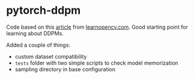 # pytorch-ddpm

Code based on this [article](https://learnopencv.com/denoising-diffusion-probabilistic-models/) from [learnopencv.com](https://learnopencv.com/). Good starting point for learning about DDPMs.

Added a couple of things:
- custom dataset compatibility
- `tests` folder with two simple scripts to check model memorization
- sampling directory in base configuration
